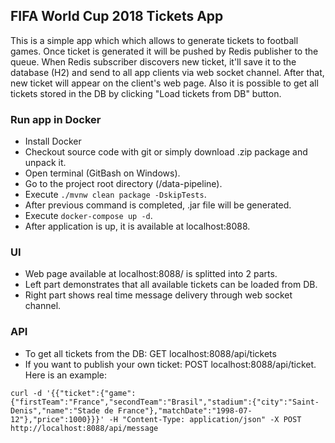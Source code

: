 FIFA World Cup 2018 Tickets App
----------------------------------------

This is a simple app which which allows to generate tickets to football games.
Once ticket is generated it will be pushed by Redis publisher to the queue.
When Redis subscriber discovers new ticket, it'll save it to the database (H2) 
and send to all app clients via web socket channel. 
After that, new ticket will appear on the client's web page.
Also it is possible to get all tickets stored in the DB by clicking "Load tickets from DB" button.

### Run app in Docker

* Install Docker
* Checkout source code with git or simply download .zip package and unpack it.
* Open terminal (GitBash on Windows).
* Go to the project root directory (/data-pipeline).
* Execute `./mvnw clean package -DskipTests`.
* After previous command is completed, .jar file will be generated.
* Execute `docker-compose up -d`.
* After application is up, it is available at localhost:8088. 

### UI

* Web page available at localhost:8088/ is splitted into 2 parts.
* Left part demonstrates that all available tickets can be loaded from DB.
* Right part shows real time message delivery through web socket channel.

### API

* To get all tickets from the DB: GET localhost:8088/api/tickets
* If you want to publish your own ticket: POST localhost:8088/api/ticket. Here is an example:
``` 
curl -d '{{"ticket":{"game":{"firstTeam":"France","secondTeam":"Brasil","stadium":{"city":"Saint-Denis","name":"Stade de France"},"matchDate":"1998-07-12"},"price":1000}}}' -H "Content-Type: application/json" -X POST http://localhost:8088/api/message
```
